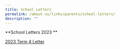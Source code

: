 ```yaml
---
title: School Letters
permalink: /about-us/links/parents/school-letters/
description: ""
---
```

**School Letters 2023
**

[2023 Term 4 Letter]()

